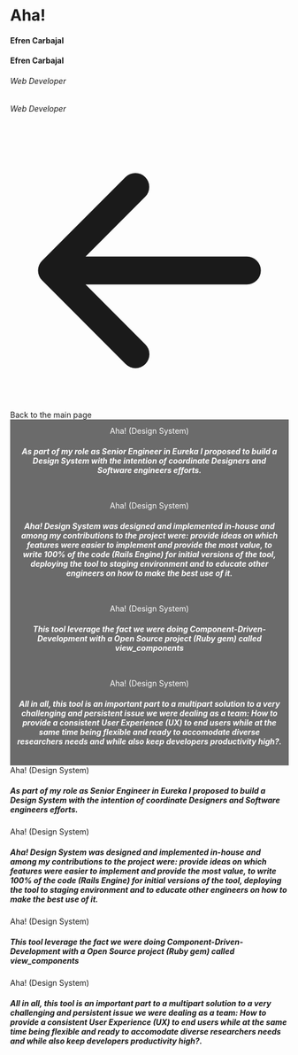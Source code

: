 <script setup>
  import { ref } from 'vue';
  import { withBase } from 'vitepress';
  const slide = ref('first');
</script>


<div class="mt-8">
  <div class="row">
    <div class="col-12">
      <h1 class="text-center m-0 p-0"> Aha! </h1>
      <h4 class="hide sm:block mb-0 pb-0 mt-4"> Efren Carbajal </h4>
      <h4 class="sm:hide text-center mb-0 pb-0 mt-4"> Efren Carbajal </h4>
      <h6 class="hide sm:block mt-4"> Web Developer </h6>
      <h6 class="sm:hide text-center mt-4"> Web Developer </h6>
      <a class="flex items-center no-underline hover:underline text-inherit text-sm md:text-base underline my-5" :href="withBase('/')"><svg xmlns="http://www.w3.org/2000/svg" viewBox="0 0 20 20" fill="currentColor" aria-hidden="true" class="mr-3 h-5 w-5 text-primary"><path fill-rule="evenodd" d="M9.707 16.707a1 1 0 01-1.414 0l-6-6a1 1 0 010-1.414l6-6a1 1 0 011.414 1.414L5.414 9H17a1 1 0 110 2H5.414l4.293 4.293a1 1 0 010 1.414z" clip-rule="evenodd"></path></svg>Back to the main page</a>
    </div>
  </div>
  <div class="row mx-auto">
    <div class="col-12">
      <q-responsive :ratio="16/9" style="max-width: 100%;" class="box-shadow">
        <q-carousel
          arrows
          animated
          v-model="slide"
          height="400px"
        >
          <q-carousel-slide name="first" img-src="./alerts.png">
            <div class="absolute-bottom dark-custom-caption">
              <div class="hide md:block text-h2 text-white">Aha! (Design System)</div>
              <h5 class="hide md:block text-white">
                As part of my role as Senior Engineer in Eureka I proposed to build a Design System with the intention of coordinate Designers and Software engineers efforts.
              </h5>
              <q-btn unelevated color="secondary" class="mb-4" label="Visit" href="https://mb-14388-aha-usability-bugs-eefc857.hehtech.io/aha/alert_component.rb" target="_blank"/>
            </div>
          </q-carousel-slide>
          <q-carousel-slide name="second" img-src="./buttons.png">
            <div class="absolute-bottom dark-custom-caption">
              <div class="hide md:block text-h2 text-white">Aha! (Design System)</div>
              <h5 class="hide md:block text-white">
								Aha! Design System was designed and implemented in-house and among my contributions to the project were: provide ideas on which features were easier to implement and provide the most value, to write 100% of the code (Rails Engine) for initial versions of the tool, deploying the tool to staging environment and to educate other engineers on how to make the best use of it. 
              </h5>
              <q-btn unelevated color="secondary" class="mb-4" label="Visit" href="https://mb-14388-aha-usability-bugs-eefc857.hehtech.io/aha/buttons/button_component.rb" target="_blank"/>
            </div>
          </q-carousel-slide>
          <q-carousel-slide name="third" img-src="./seal.png">
            <div class="absolute-bottom dark-custom-caption">
              <div class="hide md:block text-h2 text-white">Aha! (Design System)</div>
              <h5 class="hide md:block text-white">
								This tool leverage the fact we were doing Component-Driven-Development with a Open Source project (Ruby gem) called view_components
              </h5>
              <q-btn unelevated color="secondary" class="mb-4" label="Visit" href="https://mb-14388-aha-usability-bugs-eefc857.hehtech.io/aha/seal_component.rb" target="_blank"/>
            </div>
          </q-carousel-slide>
          <q-carousel-slide name="news" img-src="./news.png">
            <div class="absolute-bottom dark-custom-caption">
              <div class="hide md:block text-h2 text-white">Aha! (Design System)</div>
              <h5 class="hide md:block text-white">
								All in all, this tool is an important part to a multipart solution to a very challenging and persistent issue we were dealing as a team: How to provide a consistent User Experience (UX) to end users while at the same time being flexible and ready to accomodate diverse researchers needs and while also keep developers productivity high?.  
              </h5>
              <q-btn unelevated color="secondary" class="mb-4" label="Visit" href="https://mb-14388-aha-usability-bugs-eefc857.hehtech.io/aha/news_component.rb" target="_blank"/>
            </div>
          </q-carousel-slide>
        </q-carousel>
            <div class="md:hide p-4" v-if="slide==='first'">
              <div class="text-h2 text-center mt-4 ">Aha! (Design System)</div>
              <h5 class="">
                As part of my role as Senior Engineer in Eureka I proposed to build a Design System with the intention of coordinate Designers and Software engineers efforts.
              </h5>
              <q-btn unelevated color="secondary" class="mb-4" label="Visit" href="https://mb-14388-aha-usability-bugs-eefc857.hehtech.io/aha/alert_component.rb" target="_blank"/>
            </div>
            <div class="md:hide p-4" v-if="slide==='second'">
              <div class="text-h2 text-center mt-4 ">Aha! (Design System)</div>
              <h5 class="">
								Aha! Design System was designed and implemented in-house and among my contributions to the project were: provide ideas on which features were easier to implement and provide the most value, to write 100% of the code (Rails Engine) for initial versions of the tool, deploying the tool to staging environment and to educate other engineers on how to make the best use of it. 
              </h5>
              <q-btn unelevated color="secondary" class="mb-4" label="Visit" href="https://mb-14388-aha-usability-bugs-eefc857.hehtech.io/aha/buttons/button_component.rb" target="_blank"/>
            </div>
            <div class="md:hide p-4" v-if="slide==='third'">
              <div class="text-h2 text-center mt-4 ">Aha! (Design System)</div>
              <h5 class="">
								This tool leverage the fact we were doing Component-Driven-Development with a Open Source project (Ruby gem) called view_components
              </h5>
              <q-btn unelevated color="secondary" class="mb-4" label="Visit" href="https://mb-14388-aha-usability-bugs-eefc857.hehtech.io/aha/seal_component.rb" target="_blank"/>
            </div>
            <div class="md:hide p-4" v-if="slide==='news'">
              <div class="text-h2 text-center mt-4 ">Aha! (Design System)</div>
              <h5 class="">
								All in all, this tool is an important part to a multipart solution to a very challenging and persistent issue we were dealing as a team: How to provide a consistent User Experience (UX) to end users while at the same time being flexible and ready to accomodate diverse researchers needs and while also keep developers productivity high?.  
              </h5>
              <q-btn unelevated color="secondary" class="mb-4" label="Visit" href="https://mb-14388-aha-usability-bugs-eefc857.hehtech.io/aha/news_component.rb" target="_blank"/>
            </div>
      </q-responsive>
    </div>
  </div>
</div>

<style>
  .custom-caption {
    text-align: center;
    padding: 12px;
    color: #fff;
    background-color: #0000006d;
  }
  .dark-custom-caption {
    text-align: center;
    padding: 12px;
    color: #fff;
    background-color: #555d;
  }
  .q-icon {
    background: #0000006d;
    border-radius: 100%;
    transform: scale(1.5);
  }
 .box-shadow {
		box-shadow: 3px 3px 14px -1px rgba(0,0,0,0.53);
		-webkit-box-shadow: 3px 3px 14px -1px rgba(0,0,0,0.53);
		-moz-box-shadow: 3px 3px 14px -1px rgba(0,0,0,0.53);
 }
</style>
